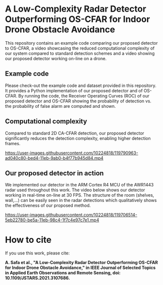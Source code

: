 

# A Low-Complexity Radar Detector Outperforming OS-CFAR for Indoor Drone Obstacle Avoidance
This repository contains an example code comparing our proposed detector to OS-CFAR, a video showcasing the reduced computational complexity of our system compared to standard detection schemes and a video showing our proposed detector working on-line on a drone.

## Example code

Please check-out the example code and dataset provided in this repository. It provides a Python implementation of our proposed detector and of OS-CFAR. By running the code, the Receiver Operating Curves (ROC) of our proposed detector and OS-CFAR showing the probability of detection vs. the probability of false alarm are computed and shown. 

## Computational complexity

Compared to standard 2D CA-CFAR detection, our proposed detector significantly reduces the detection complexity, enabling higher detection frames.

https://user-images.githubusercontent.com/10224818/119790963-ad040c80-bed4-11eb-9ab0-b4f77b945d84.mp4

## Our proposed detector in action

We implemented our detector in the ARM Cortex R4 MCU of the AWR1443 radar used throughout this work. The video below shows our detector working in real-time on-line at 30 FPS. The structure of the room (shelves, wall,...) can be easily seen in the radar detections which qualitatively shows the effectiveness of our proposed method.

https://user-images.githubusercontent.com/10224818/119706514-5eb22780-be5a-11eb-98c4-1f7c4e97c7e1.mp4

# How to cite

If you use this work, please cite:

**A. Safa et al., "A Low-Complexity Radar Detector Outperforming OS-CFAR for Indoor Drone Obstacle Avoidance," in IEEE Journal of Selected Topics in Applied Earth Observations and Remote Sensing, doi: 10.1109/JSTARS.2021.3107686.**










